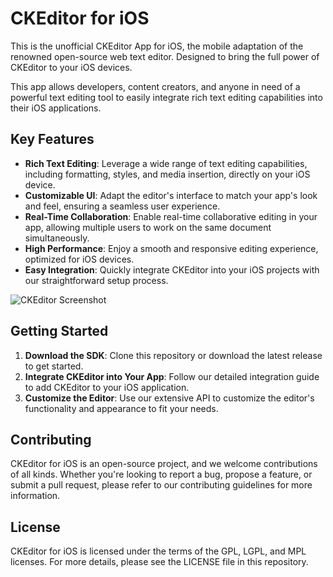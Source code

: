 # CKEditor for iOS

This is the unofficial CKEditor App for iOS, the mobile adaptation of the renowned open-source web text editor. Designed to bring the full power of CKEditor to your iOS devices. 

This app allows developers, content creators, and anyone in need of a powerful text editing tool to easily integrate rich text editing capabilities into their iOS applications. 

## Key Features

- **Rich Text Editing**: Leverage a wide range of text editing capabilities, including formatting, styles, and media insertion, directly on your iOS device.
- **Customizable UI**: Adapt the editor's interface to match your app's look and feel, ensuring a seamless user experience.
- **Real-Time Collaboration**: Enable real-time collaborative editing in your app, allowing multiple users to work on the same document simultaneously.
- **High Performance**: Enjoy a smooth and responsive editing experience, optimized for iOS devices.
- **Easy Integration**: Quickly integrate CKEditor into your iOS projects with our straightforward setup process.

![CKEditor Screenshot](
https://0xMichaelRan.github.io/iOS-CKEditor/static/iOS-CKEditor.png "CKEditor for iOS Screenshot")

## Getting Started

1. **Download the SDK**: Clone this repository or download the latest release to get started.
2. **Integrate CKEditor into Your App**: Follow our detailed integration guide to add CKEditor to your iOS application.
3. **Customize the Editor**: Use our extensive API to customize the editor's functionality and appearance to fit your needs.

## Contributing

CKEditor for iOS is an open-source project, and we welcome contributions of all kinds. Whether you're looking to report a bug, propose a feature, or submit a pull request, please refer to our contributing guidelines for more information.

## License

CKEditor for iOS is licensed under the terms of the GPL, LGPL, and MPL licenses. For more details, please see the LICENSE file in this repository.